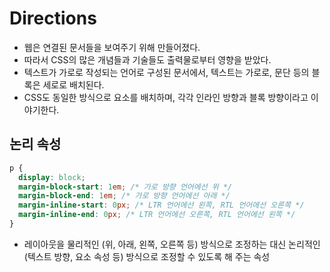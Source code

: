 # Directions

- 웹은 연결된 문서들을 보여주기 위해 만들어졌다.
- 따라서 CSS의 많은 개념들과 기술들도 출력물로부터 영향을 받았다.
- 텍스트가 가로로 작성되는 언어로 구성된 문서에서, 텍스트는 가로로, 문단 등의 블록은 세로로 배치된다.
- CSS도 동일한 방식으로 요소를 배치하며, 각각 인라인 방향과 블록 방향이라고 이야기한다.

## 논리 속성

```css
p {
  display: block;
  margin-block-start: 1em; /* 가로 방향 언어에선 위 */
  margin-block-end: 1em; /* 가로 방향 언어에선 아래 */
  margin-inline-start: 0px; /* LTR 언어에선 왼쪽, RTL 언어에선 오른쪽 */
  margin-inline-end: 0px; /* LTR 언어에선 오른쪽, RTL 언어에선 왼쪽 */
}
```

- 레이아웃을 물리적인 (위, 아래, 왼쪽, 오른쪽 등) 방식으로 조정하는 대신 논리적인 (텍스트 방향, 요소 속성 등) 방식으로 조정할 수 있도록 해 주는 속성
